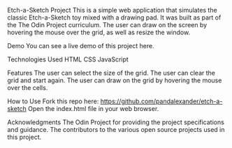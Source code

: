 Etch-a-Sketch Project
This is a simple web application that simulates the classic Etch-a-Sketch toy mixed with a drawing pad. It was built as part of the The Odin Project curriculum. The user can draw on the screen by hovering the mouse over the grid, as well as resize the window.

Demo
You can see a live demo of this project here.

Technologies Used
HTML
CSS
JavaScript

Features
The user can select the size of the grid.
The user can clear the grid and start again.
The user can draw on the grid by hovering the mouse over the cells.

How to Use
Fork this repo here: https://github.com/pandalexander/etch-a-sketch
Open the index.html file in your web browser.

Acknowledgments
The Odin Project for providing the project specifications and guidance.
The contributors to the various open source projects used in this project.
